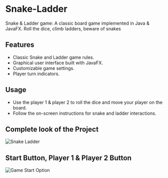 # Snake-Ladder
Snake &amp; Ladder game: A classic board game implemented in Java &amp; JavaFX. Roll the dice, climb ladders, beware of snakes

## Features
- Classic Snake and Ladder game rules.
- Graphical user interface built with JavaFX.
- Customizable game settings.
- Player turn indicators.

 ## Usage
- Use the player 1 & player 2 to roll the dice and move your player on the board.
- Follow the on-screen instructions for snake and ladder interactions.

## Complete look of the Project
![Snake Ladder](https://github.com/SoumyaMishra07/Snake-Ladder/assets/118365110/b0bd22a6-4f89-4def-962b-cbab6ef7d6ae)

## Start Button, Player 1 & Player 2 Button
![Game Start Option](https://github.com/SoumyaMishra07/Snake-Ladder/assets/118365110/931a6c1f-7230-443b-b71c-bc75c39310a4)
